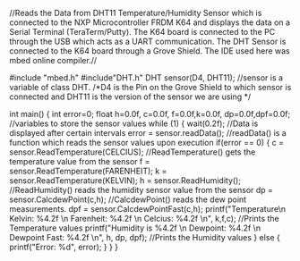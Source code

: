 //Reads the Data from DHT11 Temperature/Humidity Sensor which is connected to the NXP Microcontroller FRDM K64 and displays the data on a Serial Terminal (TeraTerm/Putty). The K64 board is connected to the PC through the USB which acts as a UART communication. The DHT Sensor is connected to the K64 board through a Grove Shield. The IDE used here was mbed online compiler.//

#include "mbed.h"
#include"DHT.h"
DHT sensor(D4, DHT11); //sensor is a variable of class DHT. 
/*D4 is the Pin on the Grove Shield to which sensor is connected and 
  DHT11 is the version of the sensor we are using */

int main()
{
    int error=0; 
    float h=0.0f, c=0.0f, f=0.0f,k=0.0f, dp=0.0f,dpf=0.0f; //variables to store the sensor values
    while (1) 
    {
        wait(0.2f); //Data is displayed after certain intervals
        error = sensor.readData(); //readData() is a function which reads the sensor values upon execution
            if(error == 0)
            {
                c = sensor.ReadTemperature(CELCIUS); //ReadTemperature() gets the temperature value from the sensor
                f = sensor.ReadTemperature(FARENHEIT); 
                k = sensor.ReadTemperature(KELVIN);
                h = sensor.ReadHumidity(); //ReadHumidity() reads the humidity sensor value from the sensor
                dp = sensor.CalcdewPoint(c,h); //CalcdewPoint() reads the dew point measurements.
                dpf = sensor.CalcdewPointFast(c,h);
                printf("Temperature\n Kelvin: %4.2f \n Farenheit: %4.2f \n Celcius: %4.2f \n", k,f,c); //Prints the Temperature values
                printf("Humidity is %4.2f \n Dewpoint: %4.2f \n Dewpoint Fast: %4.2f \n", h, dp, dpf); //Prints the Humidity values
            }
            else 
            {
                printf("Error: %d", error); 
            }
    }
}
